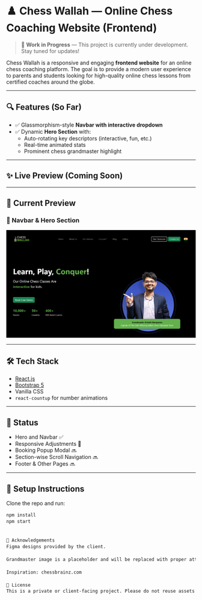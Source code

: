 # ♟️ Chess Wallah — Online Chess Coaching Website (Frontend)

> 🚧 **Work in Progress** — This project is currently under development. Stay tuned for updates!

Chess Wallah is a responsive and engaging **frontend website** for an online chess coaching platform. The goal is to provide a modern user experience to parents and students looking for high-quality online chess lessons from certified coaches around the globe.

---

## 🔍 Features (So Far)

- ✅ Glassmorphism-style **Navbar with interactive dropdown**
- ✅ Dynamic **Hero Section** with:
  - Auto-rotating key descriptors (interactive, fun, etc.)
  - Real-time animated stats
  - Prominent chess grandmaster highlight

---

## ✨ Live Preview (Coming Soon)


---

## 📸 Current Preview

### 🧭 Navbar & Hero Section

![Screenshot - Navbar and Hero Section](./Screenshot.png)


---

## 🛠️ Tech Stack

- [React.js](https://reactjs.org/)
- [Bootstrap 5](https://getbootstrap.com/)
- Vanilla CSS
- `react-countup` for number animations

---

## 🧪 Status

- Hero and Navbar ✅
- Responsive Adjustments 🔄
- Booking Popup Modal 🔜
- Section-wise Scroll Navigation 🔜
- Footer & Other Pages 🔜

---

## 📁 Setup Instructions

Clone the repo and run:

```bash
npm install
npm start


🙏 Acknowledgements
Figma designs provided by the client.

Grandmaster image is a placeholder and will be replaced with proper attribution.

Inspiration: chessbrainz.com

📌 License
This is a private or client-facing project. Please do not reuse assets without permission.
